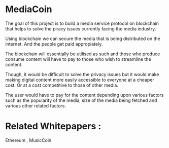 # MediaCoin
The goal of this project is to build a media service protocol on blockchain that helps to solve the piracy issues currently facing the media industry.

Using blockchain we can secure the media that is being distributed on the internet. And the people get paid appropiately. 

The blockchain will essentially be utilised as such and those who produce consume content will have to pay to those who wish to streamline the content.

Though, it would be difficult to solve the privacy issues but it would make making digital content more easily accessible to everyone at a cheaper cost. Or at a cost competitive to those of other media.

The user would have to pay for the content depending upon various factors such as the popularity of the media, size of the media being fetched and various other related factors.



# Related Whitepapers :
Ethereum , MusicCoin

